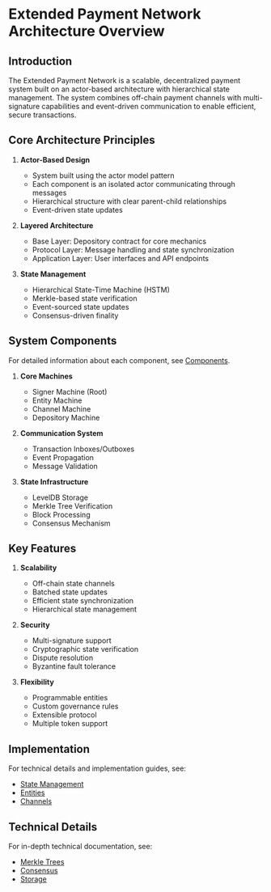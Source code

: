 # Extended Payment Network Architecture Overview

## Introduction

The Extended Payment Network is a scalable, decentralized payment system built on an actor-based architecture with hierarchical state management. The system combines off-chain payment channels with multi-signature capabilities and event-driven communication to enable efficient, secure transactions.

## Core Architecture Principles

1. **Actor-Based Design**
   - System built using the actor model pattern
   - Each component is an isolated actor communicating through messages
   - Hierarchical structure with clear parent-child relationships
   - Event-driven state updates

2. **Layered Architecture**
   - Base Layer: Depository contract for core mechanics
   - Protocol Layer: Message handling and state synchronization
   - Application Layer: User interfaces and API endpoints

3. **State Management**
   - Hierarchical State-Time Machine (HSTM)
   - Merkle-based state verification
   - Event-sourced state updates
   - Consensus-driven finality

## System Components

For detailed information about each component, see [Components](./components.md).

1. **Core Machines**
   - Signer Machine (Root)
   - Entity Machine
   - Channel Machine
   - Depository Machine

2. **Communication System**
   - Transaction Inboxes/Outboxes
   - Event Propagation
   - Message Validation

3. **State Infrastructure**
   - LevelDB Storage
   - Merkle Tree Verification
   - Block Processing
   - Consensus Mechanism

## Key Features

1. **Scalability**
   - Off-chain state channels
   - Batched state updates
   - Efficient state synchronization
   - Hierarchical state management

2. **Security**
   - Multi-signature support
   - Cryptographic state verification
   - Dispute resolution
   - Byzantine fault tolerance

3. **Flexibility**
   - Programmable entities
   - Custom governance rules
   - Extensible protocol
   - Multiple token support

## Implementation

For technical details and implementation guides, see:
- [State Management](../implementation/state-management.md)
- [Entities](../implementation/entities.md)
- [Channels](../implementation/channels.md)

## Technical Details

For in-depth technical documentation, see:
- [Merkle Trees](../technical/merkle.md)
- [Consensus](../technical/consensus.md)
- [Storage](../technical/storage.md) 